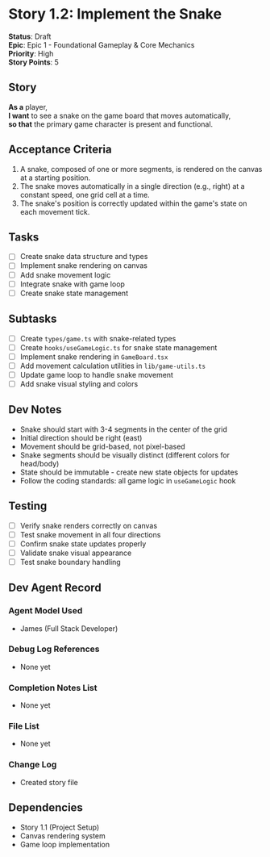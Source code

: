 # Story 1.2: Implement the Snake

**Status**: Draft  
**Epic**: Epic 1 - Foundational Gameplay & Core Mechanics  
**Priority**: High  
**Story Points**: 5

## Story

**As a** player,  
**I want** to see a snake on the game board that moves automatically,  
**so that** the primary game character is present and functional.

## Acceptance Criteria

1. A snake, composed of one or more segments, is rendered on the canvas at a starting position.
2. The snake moves automatically in a single direction (e.g., right) at a constant speed, one grid cell at a time.
3. The snake's position is correctly updated within the game's state on each movement tick.

## Tasks

- [ ] Create snake data structure and types
- [ ] Implement snake rendering on canvas
- [ ] Add snake movement logic
- [ ] Integrate snake with game loop
- [ ] Create snake state management

## Subtasks

- [ ] Create `types/game.ts` with snake-related types
- [ ] Create `hooks/useGameLogic.ts` for snake state management
- [ ] Implement snake rendering in `GameBoard.tsx`
- [ ] Add movement calculation utilities in `lib/game-utils.ts`
- [ ] Update game loop to handle snake movement
- [ ] Add snake visual styling and colors

## Dev Notes

- Snake should start with 3-4 segments in the center of the grid
- Initial direction should be right (east)
- Movement should be grid-based, not pixel-based
- Snake segments should be visually distinct (different colors for head/body)
- State should be immutable - create new state objects for updates
- Follow the coding standards: all game logic in `useGameLogic` hook

## Testing

- [ ] Verify snake renders correctly on canvas
- [ ] Test snake movement in all four directions
- [ ] Confirm snake state updates properly
- [ ] Validate snake visual appearance
- [ ] Test snake boundary handling

## Dev Agent Record

### Agent Model Used

- James (Full Stack Developer)

### Debug Log References

- None yet

### Completion Notes List

- None yet

### File List

- None yet

### Change Log

- Created story file

## Dependencies

- Story 1.1 (Project Setup)
- Canvas rendering system
- Game loop implementation
